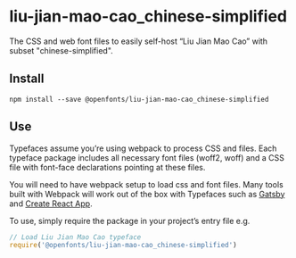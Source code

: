 
# liu-jian-mao-cao_chinese-simplified

The CSS and web font files to easily self-host “Liu Jian Mao Cao” with subset "chinese-simplified".

## Install

`npm install --save @openfonts/liu-jian-mao-cao_chinese-simplified`

## Use

Typefaces assume you’re using webpack to process CSS and files. Each typeface
package includes all necessary font files (woff2, woff) and a CSS file with
font-face declarations pointing at these files.

You will need to have webpack setup to load css and font files. Many tools built
with Webpack will work out of the box with Typefaces such as [Gatsby](https://github.com/gatsbyjs/gatsby)
and [Create React App](https://github.com/facebookincubator/create-react-app).

To use, simply require the package in your project’s entry file e.g.

```javascript
// Load Liu Jian Mao Cao typeface
require('@openfonts/liu-jian-mao-cao_chinese-simplified')
```
